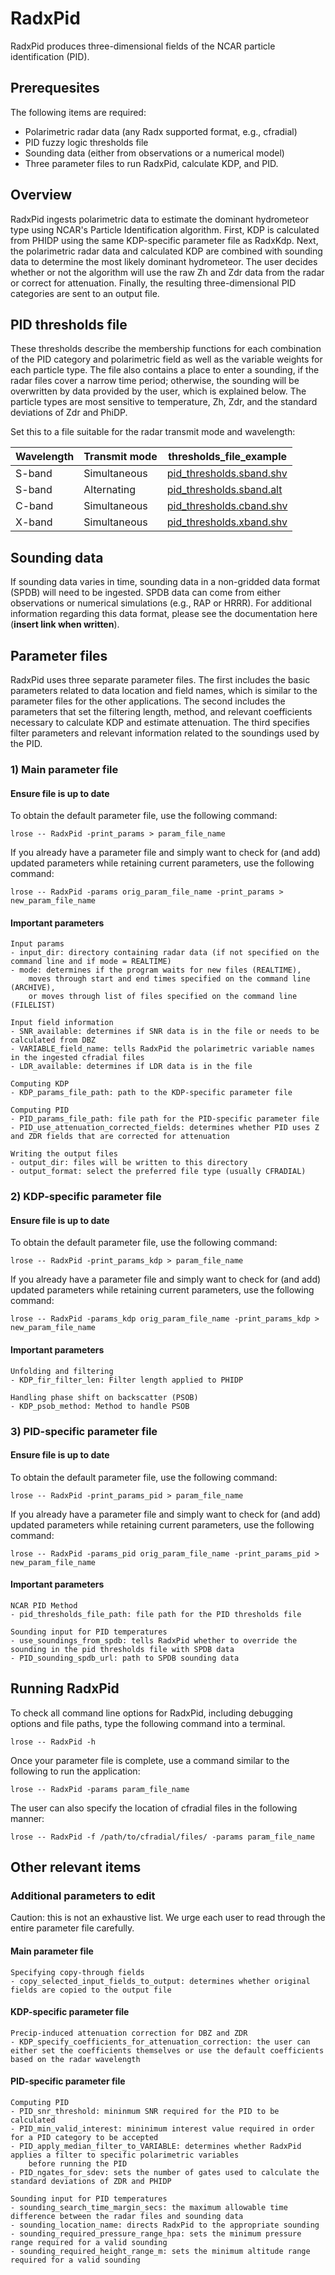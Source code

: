 # RadxPid
RadxPid produces three-dimensional fields of the NCAR particle identification (PID).

## Prerequesites
The following items are required:
- Polarimetric radar data (any Radx supported format, e.g., cfradial)
- PID fuzzy logic thresholds file
- Sounding data (either from observations or a numerical model)
- Three parameter files to run RadxPid, calculate KDP, and PID.

## Overview
RadxPid ingests polarimetric data to estimate the dominant hydrometeor type using NCAR's Particle Identification algorithm. First, KDP is calculated from PHIDP using the same KDP-specific parameter file as RadxKdp. Next, the polarimetric radar data and calculated KDP are combined with sounding data to determine the most likely dominant hydrometeor. The user decides whether or not the algorithm will use the raw Zh and Zdr data from the radar or correct for attenuation. Finally, the resulting three-dimensional PID categories are sent to an output file.

## PID thresholds file
These thresholds describe the membership functions for each combination of the PID category and polarimetric field as well as the variable weights for each particle type. The file also contains a place to enter a sounding, if the radar files cover a narrow time period; otherwise, the sounding will be overwritten by data provided by the user, which is explained below. The particle types are most sensitive to temperature, Zh, Zdr, and the standard deviations of Zdr and PhiDP. 

Set this to a file suitable for the radar transmit mode and wavelength:

| Wavelength                | Transmit mode | thresholds_file_example |
| -------------             | ------------- | ----------------------- |
| S-band                    | Simultaneous  | [pid_thresholds.sband.shv](pid_thresholds.sband.shv.md) |
| S-band                    | Alternating   | [pid_thresholds.sband.alt](pid_thresholds.sband.alt.md) |
| C-band                    | Simultaneous  | [pid_thresholds.cband.shv](pid_thresholds.cband.shv.md) |
| X-band                    | Simultaneous  | [pid_thresholds.xband.shv](pid_thresholds.xband.shv.md) |

## Sounding data
If sounding data varies in time, sounding data in a non-gridded data format (SPDB) will need to be ingested. SPDB data can come from either observations or numerical simulations (e.g., RAP or HRRR). For additional information regarding this data format, please see the documentation here (**insert link when written**).

## Parameter files
RadxPid uses three separate parameter files. The first includes the basic parameters related to data location and field names, which is similar to the parameter files for the other applications. The second includes the parameters that set the filtering length, method, and relevant coefficients necessary to calculate KDP and estimate attenuation. The third specifies filter parameters and relevant information related to the soundings used by the PID.

### 1) Main parameter file
#### Ensure file is up to date
To obtain the default parameter file, use the following command:
```
lrose -- RadxPid -print_params > param_file_name
```
If you already have a parameter file and simply want to check for (and add) updated parameters while retaining current parameters, use the following command:
```
lrose -- RadxPid -params orig_param_file_name -print_params > new_param_file_name
```

#### Important parameters
```
Input params
- input_dir: directory containing radar data (if not specified on the command line and if mode = REALTIME)
- mode: determines if the program waits for new files (REALTIME),
    moves through start and end times specified on the command line (ARCHIVE),
    or moves through list of files specified on the command line (FILELIST)
    
Input field information
- SNR_available: determines if SNR data is in the file or needs to be calculated from DBZ 
- VARIABLE_field_name: tells RadxPid the polarimetric variable names in the ingested cfradial files 
- LDR_available: determines if LDR data is in the file

Computing KDP
- KDP_params_file_path: path to the KDP-specific parameter file

Computing PID
- PID_params_file_path: file path for the PID-specific parameter file
- PID_use_attenuation_corrected_fields: determines whether PID uses Z and ZDR fields that are corrected for attenuation

Writing the output files
- output_dir: files will be written to this directory
- output_format: select the preferred file type (usually CFRADIAL)
```

### 2) KDP-specific parameter file
#### Ensure file is up to date
To obtain the default parameter file, use the following command:
```
lrose -- RadxPid -print_params_kdp > param_file_name
```
If you already have a parameter file and simply want to check for (and add) updated parameters while retaining current parameters, use the following command:
```
lrose -- RadxPid -params_kdp orig_param_file_name -print_params_kdp > new_param_file_name
```

#### Important parameters
```
Unfolding and filtering
- KDP_fir_filter_len: Filter length applied to PHIDP

Handling phase shift on backscatter (PSOB)
- KDP_psob_method: Method to handle PSOB
```

### 3) PID-specific parameter file
#### Ensure file is up to date
To obtain the default parameter file, use the following command:
```
lrose -- RadxPid -print_params_pid > param_file_name
```
If you already have a parameter file and simply want to check for (and add) updated parameters while retaining current parameters, use the following command:
```
lrose -- RadxPid -params_pid orig_param_file_name -print_params_pid > new_param_file_name
```

#### Important parameters
```
NCAR PID Method
- pid_thresholds_file_path: file path for the PID thresholds file

Sounding input for PID temperatures
- use_soundings_from_spdb: tells RadxPid whether to override the sounding in the pid thresholds file with SPDB data
- PID_sounding_spdb_url: path to SPDB sounding data
```

## Running RadxPid
To check all command line options for RadxPid, including debugging options and file paths, type the following command into a terminal.
```
lrose -- RadxPid -h
```
Once your parameter file is complete, use a command similar to the following to run the application:
```
lrose -- RadxPid -params param_file_name
```
The user can also specify the location of cfradial files in the following manner:
```
lrose -- RadxPid -f /path/to/cfradial/files/ -params param_file_name
```

## Other relevant items

### Additional parameters to edit
Caution: this is not an exhaustive list. We urge each user to read through the entire parameter file carefully.
#### Main parameter file
```
Specifying copy-through fields
- copy_selected_input_fields_to_output: determines whether original fields are copied to the output file
```
#### KDP-specific parameter file
```
Precip-induced attenuation correction for DBZ and ZDR
- KDP_specify_coefficients_for_attenuation_correction: the user can either set the coefficients themselves or use the default coefficients based on the radar wavelength
```
#### PID-specific parameter file
```
Computing PID
- PID_snr_threshold: mininmum SNR required for the PID to be calculated
- PID_min_valid_interest: mininimum interest value required in order for a PID category to be accepted
- PID_apply_median_filter_to_VARIABLE: determines whether RadxPid applies a filter to specific polarimetric variables
    before running the PID
- PID_ngates_for_sdev: sets the number of gates used to calculate the standard deviations of ZDR and PHIDP

Sounding input for PID temperatures
- sounding_search_time_margin_secs: the maximum allowable time difference between the radar files and sounding data
- sounding_location_name: directs RadxPid to the appropriate sounding
- sounding_required_pressure_range_hpa: sets the minimum pressure range required for a valid sounding
- sounding_required_height_range_m: sets the minimum altitude range required for a valid sounding
```
